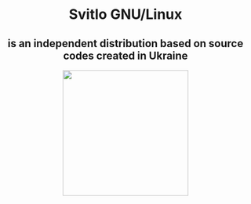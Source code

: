 
<h1 align="center">Svitlo GNU/Linux</h1>
<h2 align="center">is an independent distribution based on source codes created in Ukraine</h2>
<p align="center"><img src="https://avatars.githubusercontent.com/u/126403492?s=200&v=4" width=256 height=256 /></p>

